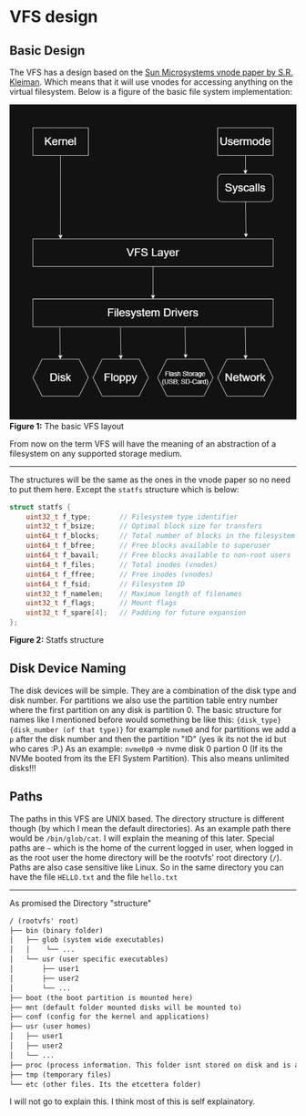 # VFS design

## Basic Design

The VFS has a design based on the [Sun Microsystems vnode paper by S.R. Kleiman](https://www.cs.fsu.edu/~awang/courses/cop5611_s2024/vnode.pdf). Which means
that it will use vnodes for accessing anything on the virtual filesystem. Below is a figure of the basic file system implementation:

![The basic VFS layout](media_VFS/basic-vfs-design.png) </br>
**Figure 1:** The basic VFS layout

From now on the term VFS will have the meaning of an abstraction of a filesystem on any supported storage medium.

---

The structures will be the same as the ones in the vnode paper so no need to put them here. Except the `statfs` structure which is below:

```c
struct statfs {
    uint32_t f_type;       // Filesystem type identifier
    uint32_t f_bsize;      // Optimal block size for transfers
    uint64_t f_blocks;     // Total number of blocks in the filesystem
    uint64_t f_bfree;      // Free blocks available to superuser
    uint64_t f_bavail;     // Free blocks available to non-root users
    uint64_t f_files;      // Total inodes (vnodes)
    uint64_t f_ffree;      // Free inodes (vnodes)
    uint64_t f_fsid;       // Filesystem ID
    uint32_t f_namelen;    // Maximum length of filenames
    uint32_t f_flags;      // Mount flags
    uint32_t f_spare[4];   // Padding for future expansion
};
```

**Figure 2:** Statfs structure </br>

## Disk Device Naming

The disk devices will be simple. They are a combination of the disk type and disk number. For partitions we also use the partition table entry number where the first partition on any disk is partition 0. The basic structure for names like I mentioned before would something be like this: `{disk_type}{disk_number (of that type)}` for example `nvme0` and for partitions we add a `p` after the disk number and then the partition "ID" (yes ik its not the id but who cares :P.) As an example: `nvme0p0` -> nvme disk 0 partion 0 (If its the NVMe booted from its the EFI System Partition). This also means unlimited disks!!!

## Paths

The paths in this VFS are UNIX based. The directory structure is different though (by which I mean the default directories). As an example path there would be `/bin/glob/cat`. I will explain the meaning of this later. Special paths are `~` which is the home of the current logged in user, when logged in as the root user the home directory will be the rootvfs' root directory (`/`). Paths are also case sensitive like Linux. So in the same directory you can have the file `HELLO.txt` and the file `hello.txt` </br>

---

As promised the Directory "structure"

```txt
/ (rootvfs' root)
├── bin (binary folder)
│   ├── glob (system wide executables)
│   │    └── ...
│   └── usr (user specific executables)
│       ├── user1
│       ├── user2
│       └── ...
├── boot (the boot partition is mounted here)
├── mnt (default folder mounted disks will be mounted to)
├── conf (config for the kernel and applications)
├── usr (user homes)
│   ├── user1
│   ├── user2
│   └── ...
├── proc (process information. This folder isnt stored on disk and is a "ramfs" so to say)
├── tmp (temporary files)
└── etc (other files. Its the etcettera folder)
```

I will not go to explain this. I think most of this is self explainatory.
